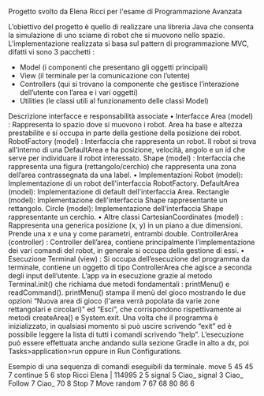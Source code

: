 Progetto svolto da Elena Ricci per l'esame di Programmazione Avanzata

L’obiettivo del progetto è quello di realizzare una libreria Java che consenta la simulazione di
uno sciame di robot che si muovono nello spazio.
L’implementazione realizzata si basa sul pattern di programmazione MVC, difatti vi sono 3 pacchetti :
- Model (i componenti che presentano gli oggetti principali)
- View (il terminale per la comunicazione con l’utente)
- Controllers (qui si trovano la componente che gestisce l’interazione dell’utente con l’area e i vari oggetti)
- Utilities (le classi utili al funzionamento delle classi Model)

Descrizione interfacce e responsabilità associate
•	Interfacce
Area (model) : Rappresenta lo spazio dove si muovono i robot. Area ha base e altezza prestabilite e si
occupa in parte della gestione della posizione dei robot.
RobotFactory (model) : Interfaccia che rappresenta un robot. Il robot si trova all'interno di una DefaultArea
e ha posizione, velocità, angolo e un id che serve per individuare il robot interessato.
Shape (model) : Interfaccia che rappresenta una figura (rettangolo/cerchio) che rappresenta una zona dell’area
contrassegnata da una label.
•	Implementazioni
Robot (model): Implementazione di un robot dell'interfaccia RobotFactory.
DefaultArea (model): Implementazione di default dell'interfaccia Area.
Rectangle (model): Implementazione dell'interfaccia Shape rappresentante un rettangolo.
Circle (model): Implementazione dell'interfaccia Shape rappresentante un cerchio.
•	Altre classi
CartesianCoordinates (model) : Rappresenta una generica posizione (x, y) in un piano a due dimensioni.
Prende una x e una y come parametri, entrambi double.
ControllerArea (controller) : Controller dell’area, contiene principalmente l’implementazione dei vari comandi
del robot, in generale si occupa della gestione di essi.
•	Esecuzione
Terminal (view) : Si occupa dell’esecuzione del programma da terminale, contiene un oggetto di tipo ControllerArea
che agisce a seconda degli input dell’utente.
L’app va in esecuzione grazie al metodo Terminal.init() che richiama due metodi fondamentali : printMenu() e
readCommand(). printMenu() stampa il menù del gioco mostrando le due opzioni “Nuova area di gioco (l'area verrà
popolata da varie zone rettangolari e circolari)” ed “Esci”, che corrispondono rispettivamente ai metodi
createArea() e System.exit. Una volta che il programma è inizializzato, in qualsiasi momento si può uscire
scrivendo “exit” ed è possibile leggere la lista di tutti i comandi scrivendo “help”.
L’esecuzione può essere effettuata anche andando sulla sezione Gradle in alto a dx, poi Tasks>application>run
oppure in Run Configurations.

Esempio di una sequenza di comandi eseguibili da terminale.
move
5
45
45
7
continue
5
6
stop
Ricci Elena | 114995
2
5
signal
5
Ciao_
signal
3
Ciao_
Follow
7
Ciao_
70
8
Stop
7
Move random
7
67
68
80
86
6
